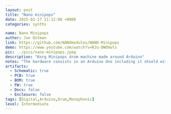 ```yaml
---
layout: post
title: "Nano minipops"
date: 2025-02-17 11:12:08 +0000
categories: synths

name: Nano Minipops
author: Jan Ostman
link: https://github.com/NANOmodules/NANO-Minipops
demo: https://www.youtube.com/watch?v=RJu-DWOXwls
pic: ../pics/nano-minipops.jpeg
description: "Korg Minipops drum machine made around Arduino"
notes: "The hardware consists in an Arduino Uno including it shield with 9 slide switches, 2 rotary potentiometers and 1 LED. You basically can convert you Arduino Uno into a Minipops-like drum box."
artifacts:
  - Schematic: true
  - PCB: true
  - BOM: true
  - FW: true
  - Docs: false
  - Enclosure: false
tags: [Digital,Arduino,Drum,Monophonic]
level: Intermediate
---
```


